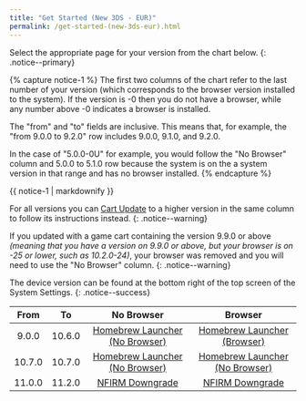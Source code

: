 ```yaml
---
title: "Get Started (New 3DS - EUR)"
permalink: /get-started-(new-3ds-eur).html
---
```


Select the appropriate page for your version from the chart below.
{: .notice--primary}

{% capture notice-1 %}
The first two columns of the chart refer to the last number of your version (which corresponds to the browser version installed to the system). If the version is -0 then you do not have a browser, while any number above -0 indicates a browser is installed.

The "from" and "to" fields are inclusive. This means that, for example, the "from 9.0.0 to 9.2.0" row includes 9.0.0, 9.1.0, and 9.2.0.

In the case of "5.0.0-0U" for example, you would follow the "No Browser" column and 5.0.0 to 5.1.0 row because the system is on the a system version in that range and has no browser installed.
{% endcapture %}

<div class="notice--info">{{ notice-1 | markdownify }}</div>

For all versions you can [Cart Update](cart-update) to a higher version in the same column to follow its instructions instead.
{: .notice--warning}

If you updated with a game cart containing the version 9.9.0 or above *(meaning that you have a version on 9.9.0 or above, but your browser is on -25 or lower, such as 10.2.0-24)*, your browser was removed and you will need to use the "No Browser" column.
{: .notice--warning}

The device version can be found at the bottom right of the top screen of the System Settings.
{: .notice--success}

| From | To | No Browser | Browser |
|:-:|:-:|:-:|:-:|
| 9.0.0 | 10.6.0 | [Homebrew Launcher (No Browser)](homebrew-launcher-(no-browser)) | [Homebrew Launcher (Browser)](homebrew-launcher-(browser)) |
| 10.7.0 | 10.7.0 | [Homebrew Launcher (No Browser)](homebrew-launcher-(no-browser))| [Homebrew Launcher (No Browser)](homebrew-launcher-(no-browser))|
| 11.0.0 | 11.2.0 | [NFIRM Downgrade](nfirm-downgrade) | [NFIRM Downgrade](nfirm-downgrade) |
